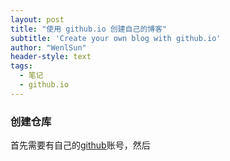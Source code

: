 ```yaml
---
layout: post
title: "使用 github.io 创建自己的博客"
subtitle: 'Create your own blog with github.io'
author: "WenlSun"
header-style: text
tags:
  - 笔记
  - github.io
---
```


### 创建仓库

首先需要有自己的[github](https://github.com/)账号，然后